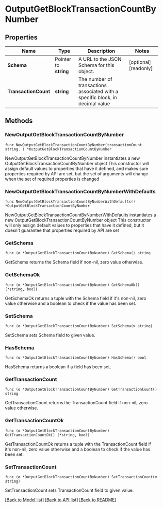 # OutputGetBlockTransactionCountByNumber

## Properties

Name | Type | Description | Notes
------------ | ------------- | ------------- | -------------
**Schema** | Pointer to **string** | A URL to the JSON Schema for this object. | [optional] [readonly] 
**TransactionCount** | **string** | The number of transactions associated with a specific block, in decimal value | 

## Methods

### NewOutputGetBlockTransactionCountByNumber

`func NewOutputGetBlockTransactionCountByNumber(transactionCount string, ) *OutputGetBlockTransactionCountByNumber`

NewOutputGetBlockTransactionCountByNumber instantiates a new OutputGetBlockTransactionCountByNumber object
This constructor will assign default values to properties that have it defined,
and makes sure properties required by API are set, but the set of arguments
will change when the set of required properties is changed

### NewOutputGetBlockTransactionCountByNumberWithDefaults

`func NewOutputGetBlockTransactionCountByNumberWithDefaults() *OutputGetBlockTransactionCountByNumber`

NewOutputGetBlockTransactionCountByNumberWithDefaults instantiates a new OutputGetBlockTransactionCountByNumber object
This constructor will only assign default values to properties that have it defined,
but it doesn't guarantee that properties required by API are set

### GetSchema

`func (o *OutputGetBlockTransactionCountByNumber) GetSchema() string`

GetSchema returns the Schema field if non-nil, zero value otherwise.

### GetSchemaOk

`func (o *OutputGetBlockTransactionCountByNumber) GetSchemaOk() (*string, bool)`

GetSchemaOk returns a tuple with the Schema field if it's non-nil, zero value otherwise
and a boolean to check if the value has been set.

### SetSchema

`func (o *OutputGetBlockTransactionCountByNumber) SetSchema(v string)`

SetSchema sets Schema field to given value.

### HasSchema

`func (o *OutputGetBlockTransactionCountByNumber) HasSchema() bool`

HasSchema returns a boolean if a field has been set.

### GetTransactionCount

`func (o *OutputGetBlockTransactionCountByNumber) GetTransactionCount() string`

GetTransactionCount returns the TransactionCount field if non-nil, zero value otherwise.

### GetTransactionCountOk

`func (o *OutputGetBlockTransactionCountByNumber) GetTransactionCountOk() (*string, bool)`

GetTransactionCountOk returns a tuple with the TransactionCount field if it's non-nil, zero value otherwise
and a boolean to check if the value has been set.

### SetTransactionCount

`func (o *OutputGetBlockTransactionCountByNumber) SetTransactionCount(v string)`

SetTransactionCount sets TransactionCount field to given value.



[[Back to Model list]](../README.md#documentation-for-models) [[Back to API list]](../README.md#documentation-for-api-endpoints) [[Back to README]](../README.md)


